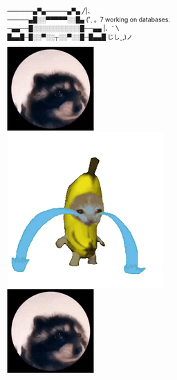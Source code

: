 ──────▄▀▄─────▄▀▄                ╱|、  
─────▄█░░▀▀▀▀▀░░█▄             (˚ˎ 。7   working on databases.   
─▄▄──█░░░░░░░░░░░█──▄▄          |、˜〵  
█▄▄█─█░░▀░░┬░░▀░░█─█▄▄█         じしˍ,)ノ    



![pedro GIF](https://github.com/arjunhm/arjunhm/blob/main/pedro.gif?raw=true)
![banana-crying-cat GIF](https://github.com/arjunhm/arjunhm/blob/main/banana-crying-cat.gif?raw=true)
![pedro GIF](https://github.com/arjunhm/arjunhm/blob/main/pedro.gif?raw=true)

